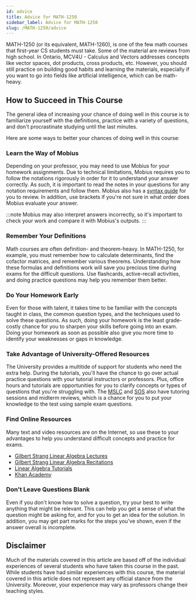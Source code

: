```yaml
---
id: advice
title: Advice for MATH-1250
sidebar_label: Advice for MATH-1250
slug: /MATH-1250/advice
---
```


MATH-1250 (or its equivalent, MATH-1260), is one of the few math courses that first-year CS students must take. Some of the material are reviews from high school. In Ontario, MCV4U - Calculus and Vectors addresses concepts like vector spaces, dot products, cross products, etc. However, you should still practice on building good habits and learning the materials, especially if you want to go into fields like artificial intelligence, which can be math-heavy.

## How to Succeed in This Course

The general idea of increasing your chance of doing well in this course is to familiarize yourself with the definitions, practice with a variety of questions, and don't procrastinate studying until the last minutes.

Here are some ways to better your chances of doing well in this course:

### Learn the Way of Mobius

Depending on your professor, you may need to use Mobius for your homework assignments. Due to technical limitations, Mobius requires you to follow the notations rigorously in order for it to understand your answer correctly. As such, it is important to read the notes in your questions for any notation requirements and follow them. Mobius also has a [syntax guide](https://www.digitaled.com/support/help/student/Content/STUD-ENTERING-RESPONSES/Enter-proper-math-syntax.htm) for you to review. In addition, use brackets if you're not sure in what order does Mobius evaluate your answer.

:::note
Mobius may also interpret answers incorrectly, so it's important to check your work and compare it with Mobius's outputs.
:::

### Remember Your Definitions

Math courses are often definition- and theorem-heavy. In MATH-1250, for example, you must remember how to calculate determinants, find the cofactor matrices, and remember various theorems. Understanding how these formulas and definitions work will save you precious time during exams for the difficult questions. Use flashcards, active-recall activities, and doing practice questions may help you remember them better.

### Do Your Homework Early

Even for those with talent, it takes time to be familiar with the concepts taught in class, the common question types, and the techniques used to solve these questions. As such, doing your homework is the least grade-costly chance for you to sharpen your skills before going into an exam. Doing your homework as soon as possible also give you more time to identify your weaknesses or gaps in knowledge.

### Take Advantage of University-Offered Resources

The University provides a multitide of support for students who need the extra help. During the tutorials, you'll have the chance to go over actual practice questions with your tutorial instructors or professors. Plus, office hours and tutorials are opportunities for you to clarify concepts or types of questions that you're struggling with. The [MSLC](https://www.uwindsor.ca/science/math/675/students) and [SOS](https://windsor.soscampus.com/) also have tutoring sessions and midterm reviews, which is a chance for you to put your knowledge to the test using sample exam questions.

### Find Online Resources

Many text and video resources are on the Internet, so use these to your advantages to help you understand difficult concepts and practice for exams.

- [Gilbert Strang Linear Algebra Lectures](https://www.youtube.com/watch?v=J7DzL2_Na80&list=PLE7DDD91010BC51F8&index=2)
- [Gilbert Strang Linear Algebra Recitations](https://www.youtube.com/watch?v=uNKDw46_Ev4&list=PLD022819BC6B9B21B)
- [Linear Algebra Tutorials](https://math.hmc.edu/calculus/hmc-mathematics-calculus-online-tutorials/linear-algebra/)
- [Khan Academy](https://www.khanacademy.org/math/linear-algebra)

### Don't Leave Questions Blank

Even if you don't know how to solve a question, try your best to write anything that might be relevant. This can help you get a sense of what the question might be asking for, and for you to get an idea for the solution. In addition, you may get part marks for the steps you've shown, even if the answer overall is incomplete.

## Disclaimer

Much of the materials covered in this article are based off of the individual experiences of several students who have taken this course in the past. While students have had similar experiences with this course, the material covered in this article does not represent any official stance from the University. Moreover, your experience may vary as professors change their teaching styles.
